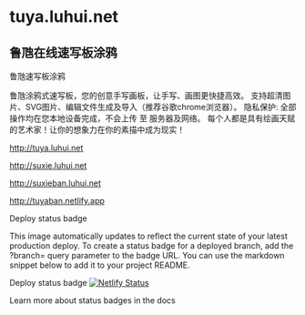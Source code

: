 # tuya.luhui.net

## 鲁虺在线速写板涂鸦

鲁虺速写板涂鸦

鲁虺涂鸦式速写板，您的创意手写画板，让手写、画图更快捷高效。
支持超清图片、SVG图片、编辑文件生成及导入（推荐谷歌chrome浏览器）。
隐私保护: 全部操作均在您本地设备完成，不会上传 至 服务器及网络。
每个人都是具有绘画天赋的艺术家！让你的想象力在你的素描中成为现实！

http://tuya.luhui.net


http://suxie.luhui.net


http://suxieban.luhui.net


http://tuyaban.netlify.app


Deploy status badge



This image automatically updates to reflect the current state of your latest production deploy. To create a status badge for a deployed branch, add the ?branch= query parameter to the badge URL. You can use the markdown snippet below to add it to your project README.

Deploy status badge
[![Netlify Status](https://api.netlify.com/api/v1/badges/6d70043e-5abc-4dc4-851e-0959d45ef507/deploy-status)](https://app.netlify.com/sites/tuyaban/deploys)

Learn more about status badges in the docs




